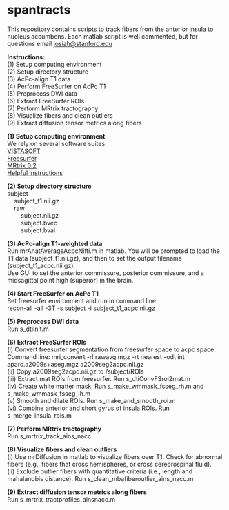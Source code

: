 # spantracts

This repository contains scripts to track fibers from the anterior insula to nucleus accumbens. Each matlab script is well commented, but for questions email josiah@stanford.edu

<b>Instructions: </b></br>
(1) Setup computing environment </br>
(2) Setup directory structure </br>
(3) AcPc-align T1 data </br>
(4) Perform FreeSurfer on AcPc T1 </br>
(5) Preprocess DWI data </br>
(6) Extract FreeSurfer ROIs </br>
(7) Perform MRtrix tractography </br>
(8) Visualize fibers and clean outliers </br>
(9) Extract diffusion tensor metrics along fibers </br>

<b>(1) Setup computing environment </b></br>
We rely on several software suites: </br> 
<a href="https://github.com/vistalab/vistasoft">VISTASOFT</a></br>
<a href="https://surfer.nmr.mgh.harvard.edu/fswiki/DownloadAndInstall">Freesurfer </a></br>
<a href="http://jdtournier.github.io/mrtrix-0.2/">MRtrix 0.2</a></br>
<a href="http://web.stanford.edu/group/vista/cgi-bin/wiki/index.php/MrDiffusion">Helpful instructions</a></br>

<b>(2) Setup directory structure </b></br>
subject </br>
&nbsp;&nbsp;&nbsp;&nbsp;subject_t1.nii.gz</br>
&nbsp;&nbsp;&nbsp;&nbsp;raw </br>
&nbsp;&nbsp;&nbsp;&nbsp;&nbsp;&nbsp;&nbsp;&nbsp;subject.nii.gz </br>
&nbsp;&nbsp;&nbsp;&nbsp;&nbsp;&nbsp;&nbsp;&nbsp;subject.bvec </br>
&nbsp;&nbsp;&nbsp;&nbsp;&nbsp;&nbsp;&nbsp;&nbsp;subject.bval </br>

<b>(3) AcPc-align T1-weighted data </b></br>
Run mrAnatAverageAcpcNifti.m in matlab. You will be prompted to load the T1 data (subject_t1.nii.gz), and then to set the output filename (subject_t1_acpc.nii.gz). </br>
Use GUI to set the anterior commissure, posterior commissure, and a midsagittal point high (superior) in the brain. </br>

<b>(4) Start FreeSurfer on AcPc T1</b></br>
Set freesurfer environment and run in command line:</br>
recon-all -all -3T -s subject -i subject_t1_acpc.nii.gz

<b>(5) Preprocess DWI data</b></br>
Run s_dtiInit.m

<b>(6) Extract FreeSurfer ROIs</b></br>
(i) Convert freesurfer segmentation from freesurfer space to acpc space:</br>
Command line: mri_convert -rl rawavg.mgz -rt nearest -odt int aparc.a2009s+aseg.mgz a2009seg2acpc.nii.gz</br>
(ii) Copy a2009seg2acpc.nii.gz to /subject/ROIs </br>
(iii) Extract mat ROIs from freesurfer. Run s_dtiConvFSroi2mat.m </br>
(iv) Create white matter mask. Run s_make_wmmask_fsseg_rh.m and s_make_wmmask_fsseg_lh.m </br>
(v) Smooth and dilate ROIs. Run s_make_and_smooth_roi.m </br>
(vi) Combine anterior and short gyrus of insula ROIs. Run s_merge_insula_rois.m </br>

<b>(7) Perform MRtrix tractography</b></br>
Run s_mrtrix_track_ains_nacc </br>

<b>(8) Visualize fibers and clean outliers</b></br>
(i) Use mrDiffusion in matlab to visualize fibers over T1. Check for abnormal fibers (e.g., fibers that cross hemispheres, or cross cerebrospinal fluid).</br>
(ii) Exclude outlier fibers with quantitative criteria (i.e., length and mahalanobis distance). Run s_clean_mbafiberoutlier_ains_nacc.m

<b>(9) Extract diffusion tensor metrics along fibers</b></br>
Run s_mrtrix_tractprofiles_ainsnacc.m

